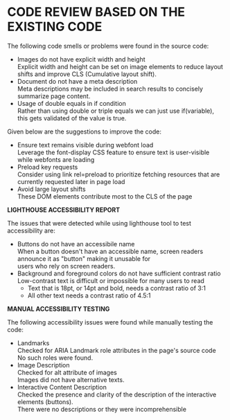 <h1>CODE REVIEW BASED ON THE EXISTING CODE</h1>
<p>
  The following code smells or problems were found in the source code:
  <ul><li>Images do not have explicit width and height<br>
          Explicit width and height can be set on image elements to reduce layout shifts and improve CLS (Cumulative layout shift).
      </li> 
      <li>Document do not have a meta description<br>
          Meta descriptions may be included in search results to concisely summarize page content.
      </li>
      <li>Usage of double equals in if condition<br>
          Rather than using double or triple equals we can just use if(variable), this gets validated of the value is true.
    </li>
          
  </ul>
</p>
<p>
  Given below are the suggestions to improve the code:
  <ul>
    <li>Ensure text remains visible during webfont load<br>
        Leverage the font-display CSS feature to ensure text is user-visible while webfonts are loading
    </li>
    <li>Preload key requests<br>
        Consider using link rel=preload to prioritize fetching resources that are currently requested later in page load
    </li>
    <li>Avoid large layout shifts<br>
         These DOM elements contribute most to the CLS of the page
    </li>
  </ul>
</p>
<div>
<b> LIGHTHOUSE ACCESSIBILITY REPORT </b>
<p>
  The issues that were detected while using lighthouse tool to test accessibility are:
  <ul>
    <li> Buttons do not have an accessibile name <br>
         When a button doesn't have an accessible name, screen readers announce it as "button" making it unusable for <br>
         users who rely on screen readers.
    </li>
    <li> Background and foreground colors do not have sufficient contrast ratio<br>
         Low-contrast text is difficult or impossible for many users to read<br>
      <ul><li> Text that is 18pt, or 14pt and bold, needs a contrast ratio of 3:1</li>
        <li> All other text needs a contrast ratio of 4.5:1</li>
      </ul>
    </li>
  <ul>
    </p>
    </div>
 <b> MANUAL ACCESSIBILITY TESTING </b>
  <p>
      The following accessibility issues were found while manually testing the code:
      <ul>
        <li> Landmarks <br>
             Checked for ARIA Landmark role attributes in the page's source code<br>
             No such roles were found.
        </li>
        <li> Image Description <br>
             Checked for alt attribute of images<br>
             Images did not have alternative texts.
        </li>
        <li> Interactive Content Description <br>
             Checked the presence and clarity of the description of the interactive elements (buttons).<br>
             There were no descriptions or they were incomprehensible
        </li>
    </ul>
  </p>
    
